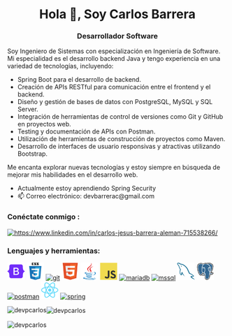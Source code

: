 <h1 align="center">Hola 👋, Soy Carlos Barrera</h1>
<h3 align="center">Desarrollador Software</h3>
<p>
    Soy Ingeniero de Sistemas con especialización en Ingeniería de Software. Mi especialidad es el desarrollo backend Java y tengo experiencia en una variedad de tecnologías, incluyendo:
</p>
<ul>
 	<li>Spring Boot para el desarrollo de backend.</li>
 	<li>Creación de APIs RESTful para comunicación entre el frontend y el backend.</li>
 	<li>Diseño y gestión de bases de datos con PostgreSQL, MySQL y SQL Server.</li>
 	<li>Integración de herramientas de control de versiones como Git y GitHub en proyectos web.</li>
 	<li>Testing y documentación de APIs con Postman.</li>
 	<li>Utilización de herramientas de construcción de proyectos como Maven.</li>
 	<li>Desarrollo de interfaces de usuario responsivas y atractivas utilizando Bootstrap.</li>
</ul>
  
<p>
    Me encanta explorar nuevas tecnologías y estoy siempre en búsqueda de mejorar mis habilidades en el desarrollo web.
</p>
<ul>
    <li>Actualmente estoy aprendiendo Spring Security</li>
    <li>📫 Correo electrónico: devbarrerac@gmail.com</li>
</ul>


<h3 align="left">Conéctate conmigo :</h3>
<p align="left">
    <a href="https://linkedin.com/in/carlos-jesus-barrera-aleman-715538266/" target="blank"><img align="center" src="https://raw.githubusercontent.com/rahuldkjain/github-profile-readme-generator/master/src/images/icons/Social/linked-in-alt.svg" alt="https://www.linkedin.com/in/carlos-jesus-barrera-aleman-715538266/" height="30" width="40" /></a>
</p >

<h3 align="left">Lenguajes y herramientas:</h3>
<p align="left">
    <a href="https://getbootstrap.com" target="_blank" rel="noreferrer"><img src="https://raw.githubusercontent.com/devicons/devicon/master/icons/bootstrap/bootstrap-plain.svg" alt="bootstrap" width="40" height="40" /></a>
    <a href="https://www.w3schools.com/css/" target="_blank" rel="noreferrer"><img src="https://raw.githubusercontent.com/devicons/devicon/master/icons/css3/css3-original-wordmark.svg" alt="css3" width="40" height="40" /></a>
    <a href="https://git-scm.com/" target="_blank" rel="noreferrer"><img src="https://www.vectorlogo.zone/logos/git-scm/git-scm-icon.svg" alt="git" width="40" height="40" /></a>
    <a href="https://www.w3.org/html/" target="_blank" rel="noreferrer"><img src="https://raw.githubusercontent.com/devicons/devicon/master/icons/html5/html5-original.svg" alt="html5" width="40" height="40" /></a>
    <a href="https://www.java.com" target="_blank" rel="noreferrer"><img src="https://raw.githubusercontent.com/devicons/devicon/master/icons/java/java-original.svg" alt="java" width="40" height="40" /></a>
    <a href="https://developer.mozilla.org/en-US/docs/Web/JavaScript" target="_blank" rel="noreferrer"><img src="https://raw.githubusercontent.com/devicons/devicon/master/icons/javascript/javascript-original.svg" alt="javascript" width="40" height="40" /></a>
    <a href="https://mariadb.org/" target="_blank" rel="noreferrer"><img src="https://www.vectorlogo.zone/logos/mariadb/mariadb-icon.svg" alt="mariadb" width="40" height="40" /></a>
    <a href="https://www.microsoft.com/en-us/sql-server" target="_blank" rel="noreferrer"><img src="https://www.svgrepo.com/show/303229/microsoft-sql-server-logo.svg" alt="mssql" width="40" height="40" /></a>
    <a href="https://www.mysql.com/" target="_blank" rel="noreferrer"><img src="https://raw.githubusercontent.com/devicons/devicon/master/icons/mysql/mysql-original.svg" alt="mysql" width="40" height="40" /></a>
    <a href="https://www.postgresql.org" target="_blank" rel="noreferrer"><img src="https://raw.githubusercontent.com/devicons/devicon/master/icons/postgresql/postgresql-original.svg" alt="postgresql" width="40" height="40" /></a>
    <a href="https://postman.com" target="_blank" rel="noreferrer"><img src="https://www.vectorlogo.zone/logos/getpostman/getpostman-icon.svg" alt="postman" width="40" height="40" /></a>
    <a href="https://reactjs.org/" target="_blank" rel="noreferrer"><img src="https://raw.githubusercontent.com/devicons/devicon/master/icons/react/react-original.svg" alt="react" width="40" height="40" /></a>
    <a href="https://spring.io/" target="_blank" rel="noreferrer"><img src="https://www.vectorlogo.zone/logos/springio/springio-icon.svg" alt="spring" width="40" height="40" /></a></p>

<p><img align="left" src="https://github-readme-stats.vercel.app/api/top-langs?username=devpcarlos&show_icons=true&locale=en&layout=compact" alt="devpcarlos" /> </p>

<p> <img align="center" src="https://github-readme-stats.vercel.app/api?username=devpcarlos&show_icons=true&locale=en" alt="devpcarlos" /> </p>

<p><img align="center" src="https://github-readme-streak-stats.herokuapp.com/?user=devpcarlos&" alt="devpcarlos" /></p>
